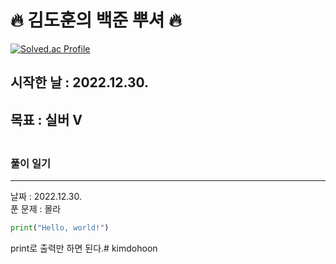 # 🔥 김도훈의 백준 뿌셔 🔥

[![Solved.ac Profile](http://mazassumnida.wtf/api/v2/generate_badge?boj=kdhyu)](https://solved.ac/kdhyu/)
<br>

## 시작한 날 : 2022.12.30.
## 목표 : **실버 V**
### <br>풀이 일기
---
날짜 : 2022.12.30.  
푼 문제 : 몰라  
```python
print("Hello, world!")
```
print로 출력만 하면 된다.# kimdohoon
